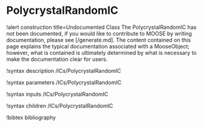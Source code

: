 <!-- MOOSE Documentation Stub: Remove this when content is added. -->

# PolycrystalRandomIC

!alert construction title=Undocumented Class
The PolycrystalRandomIC has not been documented, if you would like to contribute to MOOSE by
writing documentation, please see [/generate.md]. The content contained on this page explains
the typical documentation associated with a MooseObject; however, what is contained is ultimately
determined by what is necessary to make the documentation clear for users.

!syntax description /ICs/PolycrystalRandomIC

!syntax parameters /ICs/PolycrystalRandomIC

!syntax inputs /ICs/PolycrystalRandomIC

!syntax children /ICs/PolycrystalRandomIC

!bibtex bibliography
